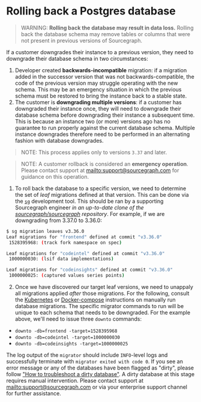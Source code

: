 # Rolling back a Postgres database

> WARNING: **Rolling back the database may result in data loss.** Rolling back the database schema may remove tables or columns that were not present in previous versions of Sourcegraph.

If a customer downgrades their instance to a previous version, they need to downgrade their database schema in two circumstances:

1. Developer created **backwards-incompatible** migration: if a migration added in the successor version that was not backwards-compatible, the code of the previous version may struggle operating with the new schema. This may be an emergency situation in which the previous schema must be restored to bring the instance back to a stable state.
1. The customer is **downgrading multiple versions**: if a customer has downgraded their instance once, they will need to downgrade their database schema before downgrading their instance a subsequent time. This is because an instance two (or more) versions ago has no guarantee to run properly against the current database schema. Multiple instance downgrades therefore need to be performed in an alternating fashion with database downgrades.

> NOTE: This process applies only to versions `3.37` and later.

> NOTE: A customer rollback is considered an **emergency operation**. Please contact support at <mailto:support@sourcegraph.com> for guidance on this operation.

1. To roll back the database to a specific version, we need to determine the set of _leaf_ migrations defined at that version. This can be done via the [`sg`](https://docs.sourcegraph.com/dev/background-information/sg) development tool. This should be ran by a supporting Sourcegraph engineer _in an up-to-date clone of the [sourcegraph/sourcegraph](https://github.com/sourcegraph/sourcegraph) repository_. For example, if we are downgrading from 3.37.0 to 3.36.0:

```bash
$ sg migration leaves v3.36.0
Leaf migrations for "frontend" defined at commit "v3.36.0"
 1528395968: (track fork namespace on spec)

Leaf migrations for "codeintel" defined at commit "v3.36.0"
 1000000030: (lsif data implementations)

Leaf migrations for "codeinsights" defined at commit "v3.36.0"
 1000000025: (captured values series points)
```

2. Once we have discovered our target leaf versions, we need to unappaly all migrations applied _after_ those migrations. For the following, consult the [Kubernetes](./manual_database_migrations.md#kubernetes) or [Docker-compose](./manual_database_migrations.md#docker-compose) instructions on manually run database migrations. The specific migrator commands to run will be unique to each schema that needs to be downgraded. For the example above, we'll need to issue three `downto` commands:

- `downto -db=frontend -target=1528395968`
- `downto -db=codeintel -target=1000000030`
- `downto -db=codeinsights -target=1000000025`

The log output of the `migrator` should include `INFO`-level logs and successfully terminate with `migrator exited with code 0`. If you see an error message or any of the databases have been flagged as "dirty", please follow ["How to troubleshoot a dirty database"](dirty_database.md). A dirty database at this stage requires manual intervention. Please contact support at <mailto:support@sourcegraph.com> or via your enterprise support channel for further assistance.
